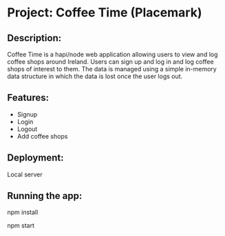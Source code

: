 # Project: Coffee Time (Placemark)

## Description:

Coffee Time is a hapi/node web application allowing users to view and log coffee shops around Ireland.
Users can sign up and log in and log coffee shops of interest to them. The data is managed using a simple
in-memory data structure in which the data is lost once the user logs out.

## Features:

- Signup
- Login
- Logout
- Add coffee shops

## Deployment:

Local server

## Running the app:

npm install

npm start